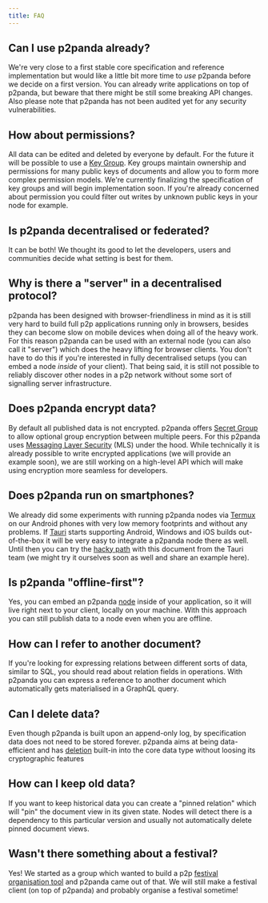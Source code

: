 ```yaml
---
title: FAQ
---
```


## Can I use p2panda already?

We're very close to a first stable core specification and reference implementation but would like a little bit more time to *use* p2panda before we decide on a first version. You can already write applications on top of p2panda, but beware that there might be still some breaking API changes. Also please note that p2panda has not been audited yet for any security vulnerabilities.

## How about permissions?

All data can be edited and deleted by everyone by default. For the future it will be possible to use a [Key Group](/specification/core-concepts/permissions). Key groups maintain ownership and permissions for many public keys of documents and allow you to form more complex permission models. We're currently finalizing the specification of key groups and will begin implementation soon. If you're already concerned about permission you could filter out writes by unknown public keys in your node for example.

## Is p2panda decentralised or federated?

It can be both! We thought its good to let the developers, users and communities decide what setting is best for them.

## Why is there a "server" in a decentralised protocol?

p2panda has been designed with browser-friendliness in mind as it is still very hard to build full p2p applications running only in browsers, besides they can become slow on mobile devices when doing all of the heavy work. For this reason p2panda can be used with an external node (you can also call it "server") which does the heavy lifting for browser clients. You don't have to do this if you're interested in fully decentralised setups (you can embed a node _inside_ of your client). That being said, it is still not possible to reliably discover other nodes in a p2p network without some sort of signalling server infrastructure.

## Does p2panda encrypt data?

By default all published data is not encrypted. p2panda offers [Secret Group](/specification/core-concepts/encryption) to allow optional group encryption between multiple peers. For this p2panda uses [Messaging Layer Security](https://messaginglayersecurity.rocks/) (MLS) under the hood. While technically it is already possible to write encrypted applications (we will provide an example soon), we are still working on a high-level API which will make using encryption more seamless for developers.

## Does p2panda run on smartphones?

We already did some experiments with running p2panda nodes via [Termux](https://termux.dev/en/) on our Android phones with very low memory footprints and without any problems. If [Tauri](https://tauri.app/) starts supporting Android, Windows and iOS builds out-of-the-box it will be very easy to integrate a p2panda node there as well. Until then you can try the [hacky path](https://hackmd.io/XIcEwk4GSxy8APZhSa0UnA) with this document from the Tauri team (we might try it ourselves soon as well and share an example here).

## Is p2panda "offline-first"?

Yes, you can embed an p2panda [node](https://github.com/p2panda/aquadoggo) inside of your application, so it will live right next to your client, locally on your machine. With this approach you can still publish data to a node even when you are offline.

## How can I refer to another document?

If you're looking for expressing relations between different sorts of data, similar to SQL, you should read about relation fields in operations. With p2panda you can express a reference to another document which automatically gets materialised in a GraphQL query.

## Can I delete data?

Even though p2panda is built upon an append-only log, by specification data does not need to be stored forever. p2panda aims at being data-efficient and has [deletion](/learn/entries/#deletion) built-in into the core data type without loosing its cryptographic features

## How can I keep old data?

If you want to keep historical data you can create a "pinned relation" which will "pin" the document view in its given state. Nodes will detect there is a dependency to this particular version and usually not automatically delete pinned document views.

## Wasn't there something about a festival?

Yes! We started as a group which wanted to build a p2p [festival organisation tool](https://github.com/p2panda/festival-tool) and p2panda came out of that. We will still make a festival client (on top of p2panda) and probably organise a festival sometime!
